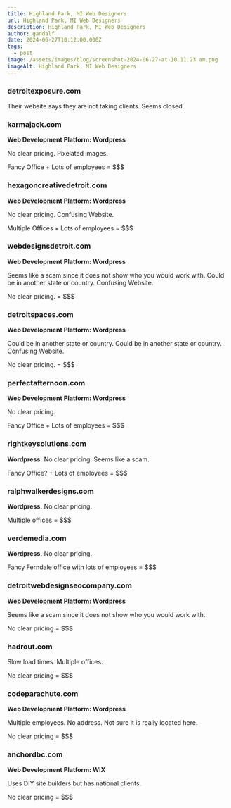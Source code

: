 ```yaml
---
title: Highland Park, MI Web Designers
url: Highland Park, MI Web Designers
description: Highland Park, MI Web Designers
author: gandalf
date: 2024-06-27T10:12:00.000Z
tags:
  - post
image: /assets/images/blog/screenshot-2024-06-27-at-10.11.23 am.png
imageAlt: Highland Park, MI Web Designers
---
```

### detroitexposure.com

Their website says they are not taking clients. Seems closed.



### karmajack.com

**Web Development Platform:  Wordpress**

No clear pricing. Pixelated images.

Fancy Office + Lots of employees = $$$



### hexagoncreativedetroit.com

**Web Development Platform: Wordpress**

No clear pricing. Confusing Website.

Multiple Offices + Lots of employees = $$$



### webdesignsdetroit.com

**Web Development Platform: Wordpress**

Seems like a scam since it does not show who you would work with. Could be in another state or country. Confusing Website.

No clear pricing.  = $$$



### detroitspaces.com

**Web Development Platform: Wordpress**

Could be in another state or country. Could be in another state or country. Confusing Website.

No clear pricing. = $$$



### perfectafternoon.com

**Web Development Platform: Wordpress**

No clear pricing. 

Fancy Office + Lots of employees = $$$



### rightkeysolutions.com

**Wordpress.** No clear pricing. Seems like a scam.

Fancy Office? + Lots of employees = $$$



### ralphwalkerdesigns.com

**Wordpress.** No clear pricing.

Multiple offices = $$$



### verdemedia.com

**Wordpress.** No clear pricing.

Fancy Ferndale office with lots of employees = $$$



### detroitwebdesignseocompany.com

**Web Development Platform: Wordpress**

Seems like a scam since it does not show who you would work with.

No clear pricing = $$$



### hadrout.com

Slow load times. Multiple offices.

No clear pricing = $$$



### codeparachute.com

**Web Development Platform: Wordpress**

Multiple employees. No address. Not sure it is really located here.

No clear pricing = $$$



### anchordbc.com

**Web Development Platform: WIX**

Uses DIY site builders but has national clients.

No clear pricing = $$$
